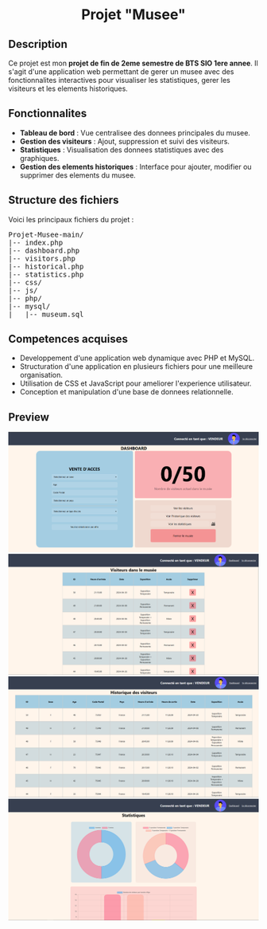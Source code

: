 <h1 align="center">Projet "Musee"</h1>

<h2>Description</h2>
<p>Ce projet est mon <strong>projet de fin de 2eme semestre de BTS SIO 1ere annee</strong>. Il s'agit d'une application web permettant de gerer un musee avec des fonctionnalites interactives pour visualiser les statistiques, gerer les visiteurs et les elements historiques.</p>

<h2>Fonctionnalites</h2>
<ul>
  <li><strong>Tableau de bord</strong> : Vue centralisee des donnees principales du musee.</li>
  <li><strong>Gestion des visiteurs</strong> : Ajout, suppression et suivi des visiteurs.</li>
  <li><strong>Statistiques</strong> : Visualisation des donnees statistiques avec des graphiques.</li>
  <li><strong>Gestion des elements historiques</strong> : Interface pour ajouter, modifier ou supprimer des elements du musee.</li>
</ul>

<h2>Structure des fichiers</h2>
<p>Voici les principaux fichiers du projet :</p>
<pre>
Projet-Musee-main/
|-- index.php
|-- dashboard.php
|-- visitors.php
|-- historical.php
|-- statistics.php
|-- css/
|-- js/
|-- php/
|-- mysql/
|   |-- museum.sql
</pre>

<h2>Competences acquises</h2>
<ul>
  <li>Developpement d'une application web dynamique avec PHP et MySQL.</li>
  <li>Structuration d'une application en plusieurs fichiers pour une meilleure organisation.</li>
  <li>Utilisation de CSS et JavaScript pour ameliorer l'experience utilisateur.</li>
  <li>Conception et manipulation d'une base de donnees relationnelle.</li>
</ul>

<h2>Preview</h2>

![Exemple d'image](preview/dashboard.png)
![Exemple d'image](preview/clients.PNG)
![Exemple d'image](preview/historique.png)
![Exemple d'image](preview/stats.png)
